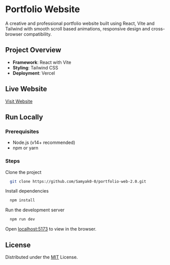 
# Portfolio Website

A creative and professional portfolio website built using React, Vite and Tailwind with smooth scroll based animations, responsive design and cross-browser compatibility.

## Project Overview

- **Framework**: React with Vite
- **Styling**: Tailwind CSS
- **Deployment**: Vercel


## Live Website

[Visit Website](https://portfolio-web-2-0.vercel.app)



## Run Locally

### Prerequisites

- Node.js (v14+ recommended)
- npm or yarn

### Steps

Clone the project

```bash
  git clone https://github.com/Samyak0-0/portfolio-web-2.0.git
```

Install dependencies

```bash
  npm install
```

Run the development server

```bash
  npm run dev
```

Open [localhost:5173](http://localhost:5173) to view in the browser.


## License

Distributed under the [MIT](https://choosealicense.com/licenses/mit/) License. 